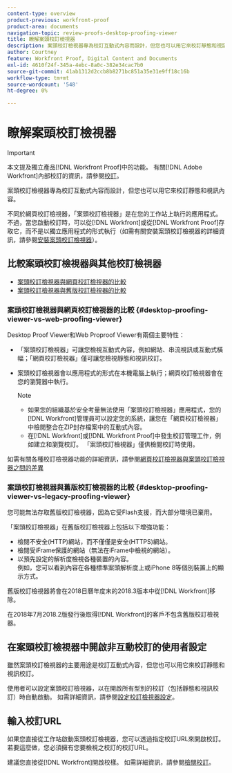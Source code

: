 ```yaml
---
content-type: overview
product-previous: workfront-proof
product-area: documents
navigation-topic: review-proofs-desktop-proofing-viewer
title: 瞭解案頭校訂檢視器
description: 案頭校訂檢視器專為校訂互動式內容而設計，但您也可以用它來校訂靜態和視訊內容。
author: Courtney
feature: Workfront Proof, Digital Content and Documents
exl-id: 4610f24f-345a-4ebc-8a0c-382e34cac7b0
source-git-commit: 41ab1312d2ccb8b8271bc851a35e31e9ff18c16b
workflow-type: tm+mt
source-wordcount: '548'
ht-degree: 0%

---
```


# 瞭解案頭校訂檢視器

>[!IMPORTANT]
>
>本文提及獨立產品[!DNL Workfront Proof]中的功能。 有關[!DNL Adobe Workfront]內部校訂的資訊，請參閱[校訂](../../../review-and-approve-work/proofing/proofing.md)。

案頭校訂檢視器專為校訂互動式內容而設計，但您也可以用它來校訂靜態和視訊內容。

不同於網頁校訂檢視器，「案頭校訂檢視器」是在您的工作站上執行的應用程式。 不過，當您啟動校訂時，可以從[!DNL Workfront]或從[!DNL Workfront Proof]存取它，而不是以獨立應用程式的形式執行（如需有關安裝案頭校訂檢視器的詳細資訊，請參閱[安裝案頭校訂檢視器](../../../review-and-approve-work/proofing/use-the-desktop-proofing-viewer/installing-desktop-proofing-viewer.md)）。

## 比較案頭校訂檢視器與其他校訂檢視器

* [案頭校訂檢視器與網頁校訂檢視器的比較](#desktop-proofing-viewer-vs-web-proofing-viewer)
* [案頭校訂檢視器與舊版校訂檢視器的比較](#desktop-proofing-viewer-vs-legacy-proofing-viewer)

### 案頭校訂檢視器與網頁校訂檢視器的比較 {#desktop-proofing-viewer-vs-web-proofing-viewer}

Desktop Proof Viewer和Web Proproof Viewer有兩個主要特性：

* 「案頭校訂檢視器」可讓您檢視互動式內容，例如網站、串流視訊或互動式橫幅；「網頁校訂檢視器」僅可讓您檢視靜態和視訊校訂。
* 案頭校訂檢視器會以應用程式的形式在本機電腦上執行；網頁校訂檢視器會在您的瀏覽器中執行。

  >[!NOTE]
  >
  >   * 如果您的組織基於安全考量無法使用「案頭校訂檢視器」應用程式，您的[!DNL Workfront]管理員可以設定您的系統，讓您在「網頁校訂檢視器」中檢閱整合在ZIP封存檔案中的互動式內容。
  >   * 在[!DNL Workfront]或[!DNL Workfront Proof]中發生校訂管理工作，例如建立和瀏覽校訂。 「案頭校訂檢視器」僅供檢閱校訂時使用。


如需有關各種校訂檢視器功能的詳細資訊，請參閱[網頁校訂檢視器與案頭校訂檢視器之間的差異](../../../review-and-approve-work/proofing/proofing-overview/understand-differences-between-web-viewer.md)

### 案頭校訂檢視器與舊版校訂檢視器的比較 {#desktop-proofing-viewer-vs-legacy-proofing-viewer}

您可能無法存取舊版校訂檢視器，因為它受Flash支援，而大部分環境已棄用。

「案頭校訂檢視器」在舊版校訂檢視器上包括以下增強功能：

* 檢閱不安全(HTTP)網站，而不僅僅是安全(HTTPS)網站。
* 檢閱受iFrame保護的網站（無法在iFrame中檢視的網站）。
* 以預先設定的解析度檢視各種裝置的內容。\
   例如，您可以看到內容在各種標準案頭解析度上或iPhone 8等個別裝置上的顯示方式。

舊版校訂檢視器將會在2018日曆年度末的2018.3版本中從[!DNL Workfront]移除。

在2018年7月2018.2版發行後取得[!DNL Workfront]的客戶不包含舊版校訂檢視器。

## 在案頭校訂檢視器中開啟非互動校訂的使用者設定

雖然案頭校訂檢視器的主要用途是校訂互動式內容，但您也可以用它來校訂靜態和視訊校訂。

使用者可以設定案頭校訂檢視器，以在開啟所有型別的校訂（包括靜態和視訊校訂）時自動啟動。 如需詳細資訊，請參閱[設定校訂檢視器設定](../../../review-and-approve-work/proofing/reviewing-proofs-within-workfront/configure-proofing-viewer-settings.md)。

## 輸入校訂URL

如果您直接從工作站啟動案頭校訂檢視器，您可以透過指定校訂URL來開啟校訂。 若要這麼做，您必須擁有您要檢視之校訂的校訂URL。

建議您直接從[!DNL Workfront]開啟校樣。 如需詳細資訊，請參閱[檢閱校訂](../../../review-and-approve-work/proofing/reviewing-proofs-within-workfront/review-a-proof/review-a-proof.md)。
